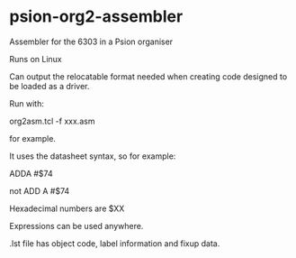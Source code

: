 # psion-org2-assembler
Assembler for the 6303 in a Psion organiser

Runs on Linux

Can output the relocatable format needed when creating code designed to be loaded as a driver.


Run with:

org2asm.tcl -f xxx.asm

for example.

It uses the datasheet syntax, so for example:

ADDA  #$74

not ADD A #$74

Hexadecimal numbers are $XX

Expressions can be used anywhere.

.lst file has object code, label information and fixup data.
